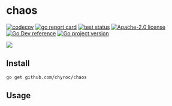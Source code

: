 # chaos

[![codecov](https://codecov.io/gh/chyroc/chaos/branch/master/graph/badge.svg?token=Z73T6YFF80)](https://codecov.io/gh/chyroc/chaos)
[![go report card](https://goreportcard.com/badge/github.com/chyroc/chaos "go report card")](https://goreportcard.com/report/github.com/chyroc/chaos)
[![test status](https://github.com/chyroc/chaos/actions/workflows/test.yml/badge.svg)](https://github.com/chyroc/chaos/actions)
[![Apache-2.0 license](https://img.shields.io/badge/License-Apache%202.0-brightgreen.svg)](https://opensource.org/licenses/Apache-2.0)
[![Go.Dev reference](https://img.shields.io/badge/go.dev-reference-blue?logo=go&logoColor=white)](https://pkg.go.dev/github.com/chyroc/chaos)
[![Go project version](https://badge.fury.io/go/github.com%2Fchyroc%2Fchaos.svg)](https://badge.fury.io/go/github.com%2Fchyroc%2Fchaos)

![](./header.png)

## Install

```shell
go get github.com/chyroc/chaos
```

## Usage

